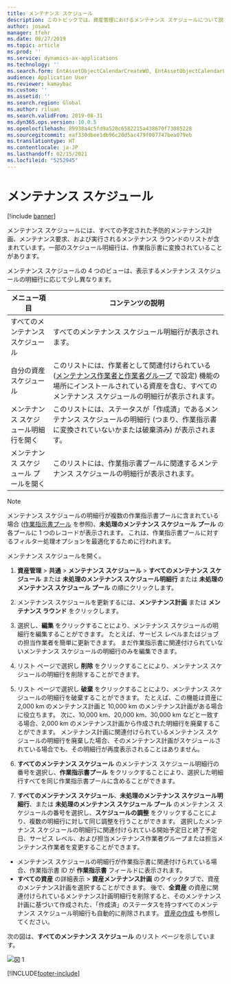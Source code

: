 ```yaml
---
title: メンテナンス スケジュール
description: このトピックでは、資産管理におけるメンテナンス スケジュールについて説明します。
author: josaw1
manager: tfehr
ms.date: 08/27/2019
ms.topic: article
ms.prod: ''
ms.service: dynamics-ax-applications
ms.technology: ''
ms.search.form: EntAssetObjectCalendarCreateWO, EntAssetObjectCalendarListPagePoolsOpen, EntAssetObjectCalendarListPage, EntAssetObjectCalendarListPagePreviewPart, EntAssetObjectCalendarEdit, EntAssetObjectCalendarAdjust, EntAssetObjectCalendarDiscard, EntAssetObjectCalendarInfoPart
audience: Application User
ms.reviewer: kamaybac
ms.custom: ''
ms.assetid: ''
ms.search.region: Global
ms.author: riluan
ms.search.validFrom: 2019-08-31
ms.dyn365.ops.version: 10.0.5
ms.openlocfilehash: 89938a4c5fd9a520c6582215a438670f73085228
ms.sourcegitcommit: eaf330dbee1db96c20d5ac479f007747bea079eb
ms.translationtype: HT
ms.contentlocale: ja-JP
ms.lasthandoff: 02/15/2021
ms.locfileid: "5252945"
---
```

# <a name="maintenance-schedule"></a>メンテナンス スケジュール

[!include [banner](../../includes/banner.md)]

 

メンテナンス スケジュールには、すべての予定された予防的メンテナンス計画、メンテナンス要求、および実行されるメンテナンス ラウンドのリストが含まれています。一部のスケジュール明細行は、作業指示書に変換されていることがあります。

メンテナンス スケジュールの 4 つのビューは、表示するメンテナンス スケジュールの明細行に応じて少し異なります。

| メニュー項目                  | コンテンツの説明                                                                                                                                             |
|----------------------------|----------------------------------------------------------------------------------------------------------------------------------------------------------------------------------------------|
| すべてのメンテナンス スケジュール       | すべてのメンテナンス スケジュール明細行が表示されます。     |
| 自分の資産スケジュール        | このリストには、作業者として関連付けられている ([メンテナンス作業者と作業者グループ](../setup-for-objects/workers-and-worker-groups.md) で設定) 機能の場所にインストールされている資産を含む、すべてのメンテナンス スケジュールの明細行が表示されます。 |
| メンテナンス スケジュール明細行を開く | このリストには、ステータスが「作成済」であるメンテナンス スケジュールの明細行 (つまり、作業指示書に変換されていないかまたは破棄済み) が表示されます。                                            |
| メンテナンス スケジュール プールを開く | このリストには、作業指示書プールに関連するメンテナンス スケジュールの明細行が表示されます。                                                                                                                  |

>[!NOTE]
>メンテナンス スケジュールの明細行が複数の作業指示書プールに含まれている場合 ([作業指示書プール](../work-orders/work-order-pools.md) を参照)、**未処理のメンテナンス スケジュール プール** の各プールに 1 つのレコードが表示されます。 これは、作業指示書プールに対するフィルター処理オプションを最適化するために行われます。

メンテナンス スケジュールを開く。

1. **資産管理** > **共通** > **メンテナンス スケジュール** > **すべてのメンテナンス スケジュール** または **未処理のメンテナンス スケジュール明細行** または **未処理のメンテナンス スケジュール プール** の順にクリックします。

2. メンテナンス スケジュールを更新するには、**メンテナンス計画** または **メンテナンス ラウンド** をクリックします。 

3. 選択し、**編集** をクリックすることにより、メンテナンス スケジュールの明細行を編集することができます。 たとえば、サービス レベルまたはジョブの担当作業者を簡単に更新できます。 まだ作業指示書に関連付けられていないメンテナンス スケジュールの明細行のみを編集できます。

4. リスト ページで選択し **削除** をクリックすることにより、メンテナンス スケジュールの明細行を削除することができます。

5. リスト ページで選択し **破棄** をクリックすることにより、メンテナンス スケジュールの明細行を破棄することができます。 たとえば、この機能は資産に 2,000 km のメンテナンス計画と 10,000 km のメンテナンス計画がある場合に役立ちます。 次に、10,000 km、20,000 km、30,000 km などと一致する場合、2,000 km のメンテナンス計画から作成された明細行を廃棄することができます。 メンテナンス計画に関連付けられているメンテナンス スケジュールの明細行を廃棄した場合、そのメンテナンス計画がスケジュールされている場合でも、その明細行が再度表示されることはありません。

6. **すべてのメンテナンス スケジュール** のメンテナンス スケジュール明細行の番号を選択し、**作業指示書プール** をクリックすることにより、選択した明細行すべてを同じ作業指示書プールに含めることができます。

7. **すべてのメンテナンス スケジュール**、**未処理のメンテナンス スケジュール明細行**、または **未処理のメンテナンス スケジュール プール** のメンテナンス スケジュールの番号を選択し、**スケジュールの調整** をクリックすることにより、複数の明細行に対して同じ調整を行うことができます。 選択したメンテナンス スケジュールの明細行に関連付けられている開始予定日と終了予定日、サービス レベル、および担当メンテナンス作業者グループまたは担当メンテナンス作業者を変更することができます。

- メンテナンス スケジュールの明細行が作業指示書に関連付けられている場合、作業指示書 ID が **作業指示書** フィールドに表示されます。  
- **すべての資産** の詳細表示 > **資産メンテナンス計画** のクイックタブで、資産のメンテナンス計画を選択することができます。 後で、**全資産** の資産に関連付けられているメンテナンス計画明細行を削除すると、そのメンテナンス計画に基づいて作成された、「作成済」のステータスを持つすべてのメンテナンス スケジュール明細行も自動的に削除されます。 [資産の作成](../objects/create-an-object.md) も参照してください。

次の図は、**すべてのメンテナンス スケジュール** のリスト ページを示しています。

![図 1](media/16-preventive-maintenance.png)



[!INCLUDE[footer-include](../../../includes/footer-banner.md)]